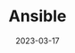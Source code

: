 ---
title: "Ansible"
linkTitle: "Ansible"
date: 2023-03-17
weight: 2000
description: >
  Repository of Ansible related guides.
---